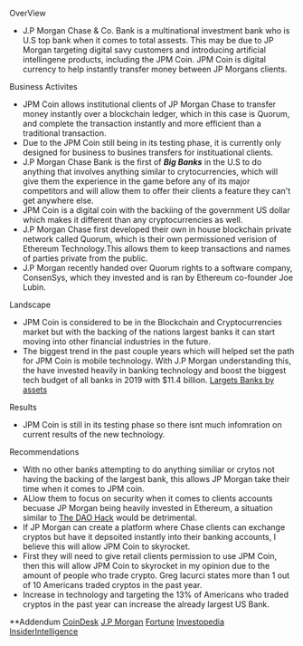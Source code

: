 
OverView 
- J.P Morgan Chase & Co. Bank is a multinational investment bank who is U.S top bank when it comes to total assests. This may be due to JP Morgan targeting digital savy customers and introducing artificial intellingene products, including the JPM Coin. JPM Coin is digital currency to help instantly transfer money between JP Morgans clients. 

Business Activites 

- JPM Coin allows institutional clients of JP Morgan Chase to transfer money instantly over a blockchain ledger, which in this case is Quorum, and complete the transaction instantly and more efficient than a traditional transaction.
- Due to the JPM Coin still being in its testing phase, it is currently only designed for business to busines transfers for instituational clients. 
- J.P Morgan Chase Bank is the first of ***Big Banks*** in the U.S to do anything that involves anything similar to crytocurrencies, which will give them the experience in the game before any of its major competitors and will allow them to offer their clients a feature they can't get anywhere else.
- JPM Coin is a digital coin with the backiing of the government US dollar which makes it different than any cryptocurrencies as well. 
- J.P Morgan Chase first developed their own in house blockchain private network called Quorum, which is their own permissioned verision of Ethereum Technology.This allows them to keep transactions and names of parties private from the public. 
- J.P Morgan recently handed over Quorum rights to a software company, ConsenSys, which they invested and is ran by Ethereum co-founder Joe Lubin.

Landscape
- JPM Coin is considered to be in the Blockchain and Cryptocurrencies market but with the backing of the nations largest banks it can start moving into other financial industries in the future. 
- The biggest trend in the past couple years which will helped set the path for JPM Coin is mobile technology. With J.P Morgan understanding this, the have invested heavily in banking technology and boost the biggest tech budget of all banks in 2019 with $11.4 billion. [Largets Banks by assets](https://www.insiderintelligence.com/insights/largest-banks-us-list/)

Results
- JPM Coin is still in its testing phase so there isnt much infomration on current results of the new technology.

Recommendations
- With no other banks attempting to do anything similiar or crytos not having the backing of the largest bank, this allows JP Morgan take their time when it comes to JPM coin.
- ALlow them to focus on security when it comes to clients accounts becuase JP Morgan being heavily invested in Ethereum, a situation similar to [The DAO Hack](https://www.gemini.com/cryptopedia/the-dao-hack-makerdao) would be detrimental.
- If JP Morgan can create a platform where Chase clients can exchange cryptos but have it depsoited instantly into their banking accounts, I believe this will allow JPM Coin to skyrocket.
- First they will need to give retail clients permission to use JPM Coin, then this will allow JPM Coin to skyrocket in my opinion due to the amount of people who trade crypto. Greg Iacurci states more than 1 out of 10 Americans traded cryptos in the past year.
- Increase in technology and targeting the 13% of Americans who traded cryptos in the past year can increase the already largest US Bank.

**Addendum
[CoinDesk](https://www.coindesk.com/jpm-coin-programmable-money-defi)
[J.P Morgan](https://www.jpmorgan.com/solutions/cib/news/digital-coin-payments)
[Fortune](https://fortune.com/2016/10/04/jp-morgan-chase-blockchain-ethereum-quorum/)
[Investopedia](https://www.investopedia.com/jpmorgan-to-launch-jpm-coin-4587182)
[InsiderIntelligence](https://www.insiderintelligence.com/insights/largest-banks-us-list/)

